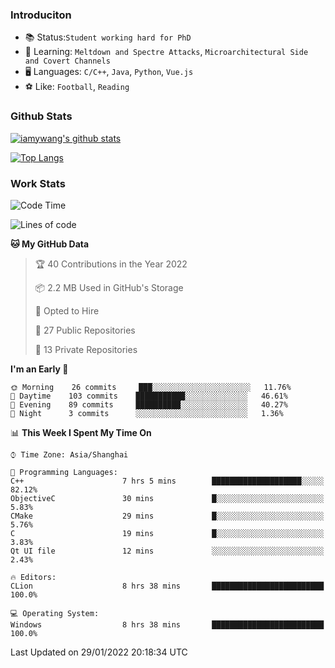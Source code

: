 ### Introduciton

- 📚 Status:`Student working hard for PhD`
- 🔎 Learning: `Meltdown and Spectre Attacks`, `Microarchitectural Side and Covert Channels`
- 🖥️ Languages: `C/C++`, `Java`, `Python`, `Vue.js`
- ⚽ Like: `Football`, `Reading`

### Github Stats

[![iamywang's github stats](https://github-readme-stats.vercel.app/api?username=iamywang&count_private=true&show_icons=true)]()

[![Top Langs](https://github-readme-stats.vercel.app/api/top-langs/?username=iamywang&layout=compact)]()

### Work Stats

<!--START_SECTION:waka-->
![Code Time](http://img.shields.io/badge/Code%20Time-88%20hrs%2019%20mins-blue)

![Lines of code](https://img.shields.io/badge/From%20Hello%20World%20I%27ve%20Written-538%20Thousand%20lines%20of%20code-blue)

**🐱 My GitHub Data** 

> 🏆 40 Contributions in the Year 2022
 > 
> 📦 2.2 MB Used in GitHub's Storage 
 > 
> 💼 Opted to Hire
 > 
> 📜 27 Public Repositories 
 > 
> 🔑 13 Private Repositories  
 > 
**I'm an Early 🐤** 

```text
🌞 Morning    26 commits     ███░░░░░░░░░░░░░░░░░░░░░░   11.76% 
🌆 Daytime    103 commits    ███████████░░░░░░░░░░░░░░   46.61% 
🌃 Evening    89 commits     ██████████░░░░░░░░░░░░░░░   40.27% 
🌙 Night      3 commits      ░░░░░░░░░░░░░░░░░░░░░░░░░   1.36%

```


📊 **This Week I Spent My Time On** 

```text
⌚︎ Time Zone: Asia/Shanghai

💬 Programming Languages: 
C++                      7 hrs 5 mins        ████████████████████░░░░░   82.12% 
ObjectiveC               30 mins             █░░░░░░░░░░░░░░░░░░░░░░░░   5.83% 
CMake                    29 mins             █░░░░░░░░░░░░░░░░░░░░░░░░   5.76% 
C                        19 mins             █░░░░░░░░░░░░░░░░░░░░░░░░   3.83% 
Qt UI file               12 mins             ░░░░░░░░░░░░░░░░░░░░░░░░░   2.43%

🔥 Editors: 
CLion                    8 hrs 38 mins       █████████████████████████   100.0%

💻 Operating System: 
Windows                  8 hrs 38 mins       █████████████████████████   100.0%

```


 Last Updated on 29/01/2022 20:18:34 UTC
<!--END_SECTION:waka-->
